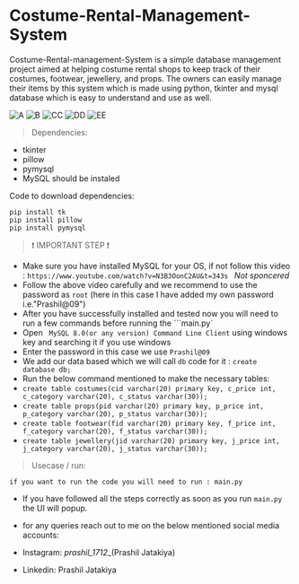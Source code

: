 # Costume-Rental-Management-System
Costume-Rental-management-System is a simple database management project aimed at helping costume rental shops to keep track of their costumes, footwear, jewellery, and props. The owners can easily manage their items by this system which is made using python, tkinter and mysql database which is easy to understand and use as well.  

![A](https://github.com/prashiljatakiya/Costume-Rental-Management-System/assets/92420541/1c4da944-3e2f-40d3-a4f4-18ef0e9f3a6e)
![B](https://github.com/prashiljatakiya/Costume-Rental-Management-System/assets/92420541/741c4b98-7964-4555-996a-94d83f5a307b)
![CC](https://github.com/prashiljatakiya/Costume-Rental-Management-System/assets/92420541/05dc766c-f6a1-41fd-90b0-a93300c09ef4)
![DD](https://github.com/prashiljatakiya/Costume-Rental-Management-System/assets/92420541/f5ee302d-e7e3-4052-9559-2faa6effd514)
![EE](https://github.com/prashiljatakiya/Costume-Rental-Management-System/assets/92420541/a0735602-64d2-4f38-8594-2fd9dc7ea110)



>Dependencies:

- tkinter
- pillow
- pymysql
- MySQL should be instaled

Code to download dependencies:
```
pip install tk
pip install pillow
pip install pymysql
```

>❗ IMPORTANT STEP ❗

- Make sure you have installed MySQL for your OS, if not follow this video : ```https://www.youtube.com/watch?v=N3B3OonC2AU&t=343s ``` *Not sponcered*
- Follow the above video carefully and we recommend to use the password as ```root``` (here in this case I have added my own password i.e."Prashil@09")
- After you have successfully installed and tested now you will need to run a few commands before running the ```main.py`
- Open ``` MySQL 8.0(or any version) Command Line Client``` using windows key and searching it if you use windows
- Enter the password in this case we use ```Prashil@09```
- We add our data based which we will call `db` code for it : ```create database db;```
- Run the below command mentioned to make the necessary tables:
- ```create table costumes(cid varchar(20) primary key, c_price int, c_category varchar(20), c_status varchar(30));```
- ```create table props(pid varchar(20) primary key, p_price int, p_category varchar(20), p_status varchar(30));```
- ```create table footwear(fid varchar(20) primary key, f_price int, f_category varchar(20), f_status varchar(30));```
- ```create table jewellery(jid varchar(20) primary key, j_price int, j_category varchar(20), j_status varchar(30));```
  
>Usecase / run:

```  
if you want to run the code you will need to run : main.py
```

- If you have followed all the steps correctly as soon as you run ```main.py``` the UI will popup.

- for any queries reach out to me on the below mentioned social media accounts:
- Instagram: _prashil_1712__(Prashil Jatakiya)
- Linkedin: Prashil Jatakiya
